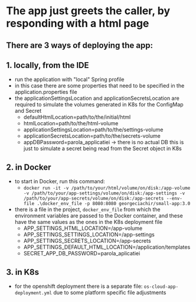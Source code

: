 # The app just greets the caller, by responding with a html page

## There are 3 ways of deploying the app:

## 1. locally, from the IDE 
   * run the application with "local" Spring profile 
   * in this case there are some properties that need to be specified in the application.properties file
   * the applicationSettingsLocation and applicationSecretsLocation are required to simulate the volumes generated in K8s for the ConfigMap and Secret
     * defaultHtmlLocation=path/to/the/initial/html
     * htmlLocation=path/to/the/html-volume
     * applicationSettingsLocation=path/to/the/settings-volume
     * applicationSecretsLocation=path/to/the/secrets-volume
     * appDBPassword=parola_applicatiei -> there is no actual DB this is just to simulate a secret being read from the Secret object in K8s
    
## 2. in Docker
   * to start in Docker, run this command:
     * `docker run -it -v /path/to/your/html/volume/on/disk:/app-volume -v /path/to/your/app-settings/volume/on/disk:/app-settings -v /path/to/your/app-secrets/volume/on/disk:/app-secrets --env-file .\docker_env_file -p 8080:8080 georgeciachir/small-app:3.0` 
   * there is a file in the project, `docker_env_file` from which the environment variables are passed to the Docker container, and these have the same values as the ones in the K8s deployment file
     * APP_SETTINGS_HTML_LOCATION=/app-volume
     * APP_SETTINGS_SETTINGS_LOCATION=/app-settings
     * APP_SETTINGS_SECRETS_LOCATION=/app-secrets
     * APP_SETTINGS_DEFAULT_HTML_LOCATION=/application/templates
     * SECRET_APP_DB_PASSWORD=parola_aplicatiei

## 3. in K8s
   * for the openshift deployment there is a separate file: `os-cloud-app-deployment.yml` due to some platform specific file adjustments
